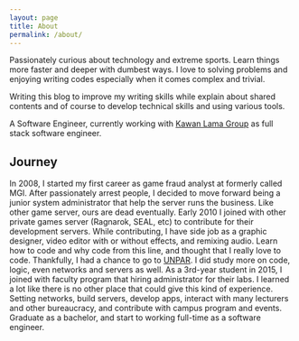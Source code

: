 ```yaml
---
layout: page
title: About
permalink: /about/
---
```


Passionately curious about technology and extreme sports. Learn things more faster and deeper with dumbest ways. I love to solving problems and enjoying writing codes especially when it comes complex and trivial.

Writing this blog to improve my writing skills while explain about shared contents and of course to develop technical skills and using various tools.

A Software Engineer, currently working with [Kawan Lama Group](https://www.kawanlama.com/) as full stack software engineer.

## Journey
In 2008, I started my first career as game fraud analyst at formerly called MGI. After passionately arrest people, I decided to move forward being a junior system administrator that help the server runs the business. Like other game server, ours are dead eventually. Early 2010 I joined with other private games server (Ragnarok, SEAL, etc) to contribute for their development servers. While contributing, I have side job as a graphic designer, video editor with or without effects, and remixing audio. Learn how to code and why code from this line, and thought that I really love to code. Thankfully, I had a chance to go to [UNPAR](http://unpar.ac.id/). I did study more on code, logic, even networks and servers as well. As a 3rd-year student in 2015, I joined with faculty program that hiring administrator for their labs. I learned a lot like there is no other place that could give this kind of experience. Setting networks, build servers, develop apps, interact with many lecturers and other bureaucracy, and contribute with campus program and events. Graduate as a bachelor, and start to working full-time as a software engineer.